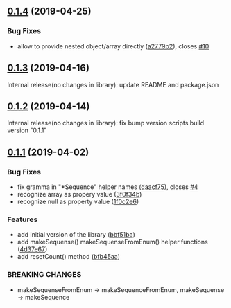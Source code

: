<a name="0.1.4"></a>
## [0.1.4](https://github.com/rodmax/factory-t/compare/0.1.3...0.1.4) (2019-04-25)


### Bug Fixes

* allow to provide nested object/array directly ([a2779b2](https://github.com/rodmax/factory-t/commit/a2779b2)), closes [#10](https://github.com/rodmax/factory-t/issues/10)



<a name="0.1.3"></a>
## [0.1.3](https://github.com/rodmax/factory-t/compare/0.1.2...0.1.3) (2019-04-16)

Internal release(no changes in library): update README and package.json

<a name="0.1.2"></a>
## [0.1.2](https://github.com/rodmax/factory-t/compare/0.1.1...0.1.2) (2019-04-14)

Internal release(no changes in library): fix bump version scripts build version "0.1.1"

<a name="0.1.1"></a>
## [0.1.1](https://github.com/rodmax/factory-t/compare/bbf51ba...0.1.1) (2019-04-02)


### Bug Fixes

* fix gramma in  "*Sequence" helper names ([daacf75](https://github.com/rodmax/factory-t/commit/daacf75)), closes [#4](https://github.com/rodmax/factory-t/issues/4)
* recognize array as propery value ([3f0f34b](https://github.com/rodmax/factory-t/commit/3f0f34b))
* recognize null as property value ([1f0c2e6](https://github.com/rodmax/factory-t/commit/1f0c2e6))


### Features

* add initial version of the library ([bbf51ba](https://github.com/rodmax/factory-t/commit/bbf51ba))
* add makeSequense() makeSequenseFromEnum() helper functions ([4d37e67](https://github.com/rodmax/factory-t/commit/4d37e67))
* add resetCount() method ([bfb45aa](https://github.com/rodmax/factory-t/commit/bfb45aa))


### BREAKING CHANGES

* makeSequenseFromEnum -> makeSequenceFromEnum, makeSequense -> makeSequence



